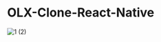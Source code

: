 # OLX-Clone-React-Native
![1 (2)](https://user-images.githubusercontent.com/78537887/164974768-6a2e805b-eae7-428d-bbbc-aa3dd7f0a3a8.jpg)
